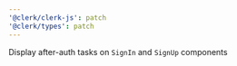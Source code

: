 ```yaml
---
'@clerk/clerk-js': patch
'@clerk/types': patch
---
```


Display after-auth tasks on `SignIn` and `SignUp` components
